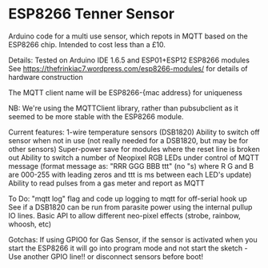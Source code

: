 # ESP8266 Tenner Sensor

Arduino code for a multi use sensor, which repots in MQTT based on the ESP8266 chip. Intended to cost less than a £10.

Details:
Tested on Arduino IDE 1.6.5 and ESP01+ESP12 ESP8266 modules
See https://thefrinkiac7.wordpress.com/esp8266-modules/ for details of hardware construction

The MQTT client name will be ESP8266-{mac address} for uniqueness

NB: We're using the MQTTClient library, rather than pubsubclient as it seemed to be more stable with the ESP8266 module.

Current features:
1-wire temperature sensors (DSB1820)
Ability to switch off sensor when not in use (not really needed for a DSB1820, but may be for other sensors)
Super-power save for modules where the reset line is broken out
Ability to switch a number of Neopixel RGB LEDs under control of MQTT message (format message as: "RRR GGG BBB ttt" (no "s) where R G and B are 000-255 with leading zeros and ttt is ms between each LED's update)
Ability to read pulses from a gas meter and report as MQTT

To Do:
"mqtt log" flag and code up logging to mqtt for off-serial hook up
See if a DSB1820 can be run from parasite power using the internal pullup IO lines.
Basic API to allow different neo-pixel effects (strobe, rainbow, whoosh, etc)



Gotchas:
If using GPIO0 for Gas Sensor, if the sensor is activated when you start the ESP8266 it will go into program mode and not start the sketch - Use another GPIO line!! or disconnect sensors before boot!

